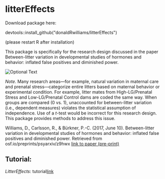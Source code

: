 # litterEffects
Download package here:

devtools::install_github("donaldRwilliams/litterEffects")

(please restart R after installation)

This package is specifically for the research design discussed in the paper Between-litter variation in developmental studies of hormones and behavior: inflated false positives and diminished power.

![Optional Text](https://github.com/donaldRwilliams/litterEffects/blob/87db95c06967cc2fc3023a28b88ab82b742abb5a/figure_1_ppt_rev_2.jpg)

*Note*. Many research areas—for example, natural variation in maternal care and prenatal stress—categorize entire litters based on maternal behavior or experimental condition. For example, litter mates from High-LG/Prenatal Stress and Low-LG/Prenatal Control dams are coded the same way. When groups are compared (0 vs. 1), unaccounted for between-litter variation (i.e., dependent measures) violates the statistical assumption of independence. Use of a *t*-test would be incorrect for this research design. This package provides methods to address this issue.

Williams, D., Carlsson, R., & Bürkner, P.-C. (2017, June 10). Between-litter variation in developmental studies of hormones and behavior: inflated false positives and diminished power. Retrieved from osf.io/preprints/psyarxiv/z9hwx [link to paper (pre-print)](osf.io/preprints/psyarxiv/z9hwx)
 
## Tutorial:
*LitterEffects*: tutorial[link](http://rpubs.com/wdonald1985/296947)
